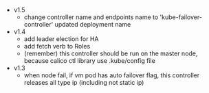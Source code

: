 - v1.5
    - change controller name and endpoints name to 'kube-failover-controller' updated deployment name
- v1.4
    - add leader election for HA
    - add fetch verb to Roles
    - (remember) this controller should be run on the master node, because calico ctl library use .kube/config file
- v1.3
    - when node fail, if vm pod has auto failover flag, this controller releases all type ip (including not static ip)